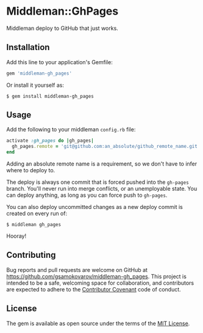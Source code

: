 # Middleman::GhPages

Middleman deploy to GitHub that just works.

## Installation

Add this line to your application's Gemfile:

```ruby
gem 'middleman-gh_pages'
```

Or install it yourself as:

```
$ gem install middleman-gh_pages
```

## Usage

Add the following to your middleman `config.rb` file:

```ruby
activate :gh_pages do |gh_pages|
  gh_pages.remote = 'git@github.com:an_absolute/github_remote_name.git'
end
```

Adding an absolute remote name is a requirement, so we don't have to infer
where to deploy to.

The deploy is always one commit that is forced pushed into the `gh-pages` branch.
You'll never run into merge conflicts, or an unemployable state. You can deploy
anything, as long as you can force push to `gh-pages`.

You can also deploy uncommitted changes as a new deploy commit is created on
every run of:

```
$ middleman gh_pages
```

Hooray!

## Contributing

Bug reports and pull requests are welcome on GitHub at
https://github.com/gsamokovarov/middleman-gh_pages. This project is intended to
be a safe, welcoming space for collaboration, and contributors are expected to
adhere to the [Contributor Covenant](http://contributor-covenant.org) code of
conduct.

## License

The gem is available as open source under the terms of the [MIT
License](http://opensource.org/licenses/MIT).
